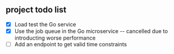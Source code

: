 ## project todo list

- [x] Load test the Go service
- [x] Use the job queue in the Go microservice -- cancelled due to introducting worse performance
- [ ] Add an endpoint to get valid time constraints

